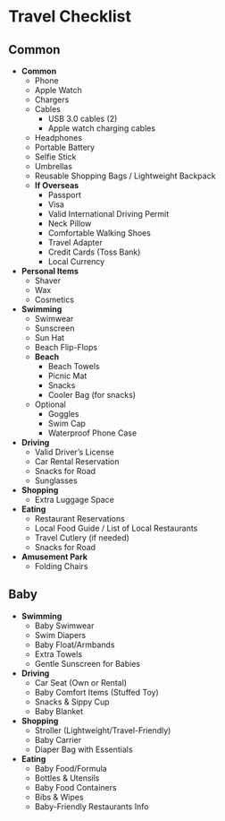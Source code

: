 # Travel Checklist

## Common

- **Common**
  - Phone
  - Apple Watch
  - Chargers
  - Cables
    - USB 3.0 cables (2)
    - Apple watch charging cables
  - Headphones
  - Portable Battery
  - Selfie Stick
  - Umbrellas
  - Reusable Shopping Bags / Lightweight Backpack
  - **If Overseas**
    - Passport
    - Visa
    - Valid International Driving Permit
    - Neck Pillow
    - Comfortable Walking Shoes
    - Travel Adapter
    - Credit Cards (Toss Bank)
    - Local Currency
- **Personal Items**
  - Shaver
  - Wax
  - Cosmetics
- **Swimming**
  - Swimwear
  - Sunscreen
  - Sun Hat
  - Beach Flip-Flops
  - **Beach**
    - Beach Towels
    - Picnic Mat
    - Snacks
    - Cooler Bag (for snacks)
  - Optional
    - Goggles
    - Swim Cap
    - Waterproof Phone Case
- **Driving**
  - Valid Driver’s License
  - Car Rental Reservation
  - Snacks for Road
  - Sunglasses
- **Shopping**
  - Extra Luggage Space
- **Eating**
  - Restaurant Reservations
  - Local Food Guide / List of Local Restaurants
  - Travel Cutlery (if needed)
  - Snacks for Road
- **Amusement Park**
  - Folding Chairs

## Baby

- **Swimming**
  - Baby Swimwear
  - Swim Diapers
  - Baby Float/Armbands
  - Extra Towels
  - Gentle Sunscreen for Babies
- **Driving**
  - Car Seat (Own or Rental)
  - Baby Comfort Items (Stuffed Toy)
  - Snacks & Sippy Cup
  - Baby Blanket
- **Shopping**
  - Stroller (Lightweight/Travel-Friendly)
  - Baby Carrier
  - Diaper Bag with Essentials
- **Eating**
  - Baby Food/Formula
  - Bottles & Utensils
  - Baby Food Containers
  - Bibs & Wipes
  - Baby-Friendly Restaurants Info

